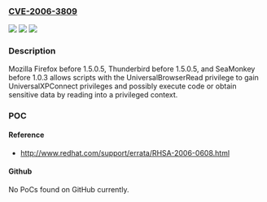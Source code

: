 ### [CVE-2006-3809](https://cve.mitre.org/cgi-bin/cvename.cgi?name=CVE-2006-3809)
![](https://img.shields.io/static/v1?label=Product&message=n%2Fa&color=blue)
![](https://img.shields.io/static/v1?label=Version&message=n%2Fa&color=blue)
![](https://img.shields.io/static/v1?label=Vulnerability&message=n%2Fa&color=brighgreen)

### Description

Mozilla Firefox before 1.5.0.5, Thunderbird before 1.5.0.5, and SeaMonkey before 1.0.3 allows scripts with the UniversalBrowserRead privilege to gain UniversalXPConnect privileges and possibly execute code or obtain sensitive data by reading into a privileged context.

### POC

#### Reference
- http://www.redhat.com/support/errata/RHSA-2006-0608.html

#### Github
No PoCs found on GitHub currently.

